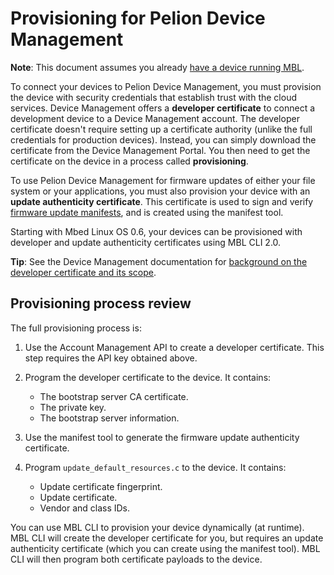 # Provisioning for Pelion Device Management

<span class="notes">**Note**: This document assumes you already [have a device running MBL](../first-image/index.html).</span>

To connect your devices to Pelion Device Management, you must provision the device with security credentials that establish trust with the cloud services. Device Management offers a **developer certificate** to connect a development device to a Device Management account. The developer certificate doesn't require setting up a certificate authority (unlike the full credentials for production devices). Instead, you can simply download the certificate from the Device Management Portal. You then need to get the certificate on the device in a process called **provisioning**.

To use Pelion Device Management for firmware updates of either your file system or your applications, you must also provision your device with an **update authenticity certificate**. This certificate is used to sign and verify [firmware update manifests](https://cloud.mbed.com/docs/latest/updating-firmware/firmware-manifests.html), and is created using the manifest tool.

Starting with Mbed Linux OS 0.6, your devices can be provisioned with developer and update authenticity certificates using MBL CLI 2.0.

<span class="tips">**Tip**: See the Device Management documentation for [background on the developer certificate and its scope](https://cloud.mbed.com/docs/latest/connecting/provisioning-development-devices.html).</span>

## Provisioning process review

The full provisioning process is:

1. Use the Account Management API to create a developer certificate. This step requires the API key obtained above.

1. Program the developer certificate to the device. It contains:

    * The bootstrap server CA certificate.
    * The private key.
    * The bootstrap server information.

1. Use the manifest tool to generate the firmware update authenticity certificate.

2. Program `update_default_resources.c` to the device. It contains:

    * Update certificate fingerprint.
    * Update certificate.
    * Vendor and class IDs.


You can use MBL CLI to provision your device dynamically (at runtime). MBL CLI will create the developer certificate for you, but requires an update authenticity certificate (which you can create using the manifest tool). MBL CLI will then program both certificate payloads to the device.
